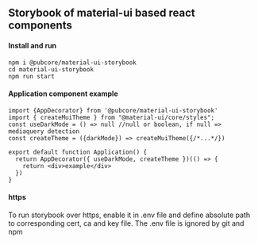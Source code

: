 ## Storybook of material-ui based react components

#### Install and run

```
npm i @pubcore/material-ui-storybook
cd material-ui-storybook
npm run start
```

#### Application component example

```
import {AppDecorator} from '@pubcore/material-ui-storybook'
import { createMuiTheme } from "@material-ui/core/styles";
const useDarkMode = () => null //null or boolean, if null => mediaquery detection
const createTheme = ({darkMode}) => createMuiTheme({/*...*/})

export default function Application() {
  return AppDecorator({ useDarkMode, createTheme })(() => {
    return <div>example</div>
  })
}
```

#### https

To run storybook over https, enable it in .env file and define absolute path to
corresponding cert, ca and key file. The .env file is ignored by git and npm
